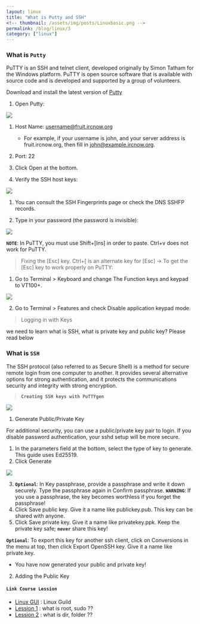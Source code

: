 ```yaml
---
layout: linux
title: "What is Putty and SSH"
<!-- thumbnail: /assets/img/posts/Linuxbasic.png -->
permalink: /blog/linux/3
category: ["linux"]
---
```

### What is **`Putty`**

PuTTY is an SSH and telnet client, developed originally by Simon Tatham for the Windows platform. PuTTY is open source software that is available with source code and is developed and supported by a group of volunteers.

Download and install the latest version of [Putty](https://www.chiark.greenend.org.uk/~sgtatham/putty/latest.html)

1. Open Putty:

<img src="https://wiki.ircnow.org/uploads/PuTTY/putty-config.png" style="max-width:100%;" />

  1. Host Name: username@fruit.ircnow.org 
      - For example, if your username is john, and your server address is fruit.ircnow.org, 
      then fill in john@example.ircnow.org.
  2. Port: 22
  3. Click Open at the bottom. 

2. Verify the SSH host keys:

<img src="https://wiki.ircnow.org/uploads/PuTTY/putty-fpr.png" style="max-width:100%;" />

  1. You can consult the SSH Fingerprints page or check the DNS SSHFP records. 

3. Type in your password (the password is invisible):

<img src="https://wiki.ircnow.org/uploads/PuTTY/putty-login.png" style="max-width:100%;" />

**`NOTE`**: In PuTTY, you must use Shift+[Ins] in order to paste. Ctrl+v does not work for PuTTY. 

> Fixing the [Esc] key.
  Ctrl+[ is an alternate key for [Esc] -> To get the [Esc] key to work properly on PuTTY:
  
  1. Go to Terminal > Keyboard and change The Function keys and keypad to VT100+.
  <img src="https://wiki.ircnow.org/uploads/PuTTY/putty-keyboard.png" style="max-width:100%;" />

  2. Go to Terminal > Features and check Disable application keypad mode. 

> Logging in with Keys 

we need to learn what is SSH, what is private key and public key? Please read below

### What is **`SSH`**

The SSH protocol (also referred to as Secure Shell) is a method for secure remote login from one computer to another. It provides several alternative options for strong authentication, and it protects the communications security and integrity with strong encryption.

> **`Creating SSH keys with PuTTYgen`**

<img src="https://wiki.ircnow.org/uploads/PuTTY/puttygen.gif" style="max-width:100%;" />

1. Generate Public/Private Key 

For additional security, you can use a public/private key pair to login. If you disable password authentication, your sshd setup will be more secure.

  1. In the parameters field at the bottom, select the type of key to generate. This guide uses Ed25519.
  2. Click Generate

  <img src="https://wiki.ircnow.org/uploads/PuTTY/puttygen-random.png" style="max-width:100%;" />

  3. **`Optional`**: In Key passphrase, provide a passphrase and write it down securely. 
  Type the passphrase again in Confirm passphrase. **`WARNING`**: If you use a passphrase, 
  the key becomes worthless if you forget the passphrase!
  4. Click Save public key. Give it a name like publickey.pub. This key can be shared with anyone.
  5. Click Save private key. Give it a name like privatekey.ppk. 
  Keep the private key safe; **`never`** share this key! 

**`Optional`**: To export this key for another ssh client, click on Conversions in the menu 
at top, then click Export OpenSSH key. Give it a name like private.key. 

- You have now generated your public and private key! 

2. Adding the Public Key

#### **`Link Course Lession`**

- [Linux GUI](/blog/linux) : Linux Guild
- [Lession 1](/blog/linux/1) : what is root, sudo ??
- [Lession 2](/blog/linux/2) : what is dir, folder ??
